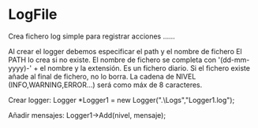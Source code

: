 # LogFile
Crea fichero log simple para registrar acciones ......

 Al crear el logger debemos especificar el path y el nombre de fichero
  El PATH lo crea si no existe.
  El nombre de fichero se completa con '(dd-mm-yyyy)-' + el nombre y la extensión.
  Es un fichero diario.
  Si el fichero existe añade al final de fichero, no lo borra.
  La cadena de NIVEL (INFO,WARNING,ERROR...) será como máx de 8 caracteres.

  Crear logger:
   Logger *Logger1 = new Logger(".\\Logs","Logger1.log");

  Añadir mensajes:
   Logger1->Add(nivel, mensaje);
